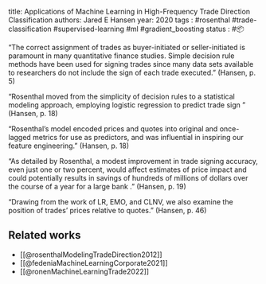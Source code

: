 
title: Applications of Machine Learning in High-Frequency Trade Direction Classification
authors: Jared E Hansen
year: 2020
tags : #rosenthal #trade-classification #supervised-learning #ml #gradient_boosting 
status : #📦

“The correct assignment of trades as buyer-initiated or seller-initiated is paramount in many quantitative finance studies. Simple decision rule methods have been used for signing trades since many data sets available to researchers do not include the sign of each trade executed.” (Hansen, p. 5)

“Rosenthal moved from the simplicity of decision rules to a statistical modeling approach, employing logistic regression to predict trade sign ” (Hansen, p. 18)

“Rosenthal’s model encoded prices and quotes into original and once-lagged metrics for use as predictors, and was influential in inspiring our feature engineering.” (Hansen, p. 18)

“As detailed by Rosenthal, a modest improvement in trade signing accuracy, even just one or two percent, would affect estimates of price impact and could potentially results in savings of hundreds of millions of dollars over the course of a year for a large bank .” (Hansen, p. 19)

“Drawing from the work of LR, EMO, and CLNV, we also examine the position of trades’ prices relative to quotes.” (Hansen, p. 46)

## Related works
- [[@rosenthalModelingTradeDirection2012]]
- [[@fedeniaMachineLearningCorporate2021]]
- [[@ronenMachineLearningTrade2022]]